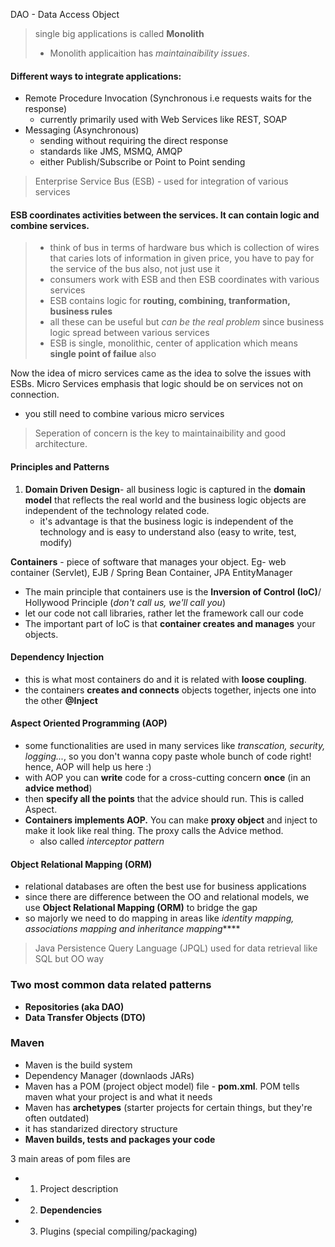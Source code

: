 DAO - Data Access Object
> single big applications is called **Monolith**
> - Monolith applicaition has _maintainaibility issues_.

#### Different ways to integrate applications:
- Remote Procedure Invocation (Synchronous i.e requests waits for the response)
     - currently primarily used with Web Services like REST, SOAP
- Messaging (Asynchronous)
     - sending without requiring the direct response
     - standards like JMS, MSMQ, AMQP
     - either Publish/Subscribe or Point to Point sending

> Enterprise Service Bus (ESB) - used for integration of various services 

#### ESB coordinates activities between the services. It can contain logic and combine services.

>  - think of bus in terms of hardware bus which is collection of wires that caries lots of information in given price, you have to pay for the service of the bus also, not just use it
>  - consumers work with ESB and then ESB coordinates with various services 
>  - ESB contains logic for **routing, combining, tranformation, business rules**
>  - all these can be useful but _can be the real problem_ since business logic spread between various services 
>  - ESB is single, monolithic, center of application which means **single point of failue** also

Now the idea of micro services came as the idea to solve the issues with ESBs. Micro Services emphasis that logic should be on services not on connection.
- you still need to combine various micro services 

> Seperation of concern is the key to maintainaibility and good architecture.

#### Principles and Patterns

1. **Domain Driven Design**- all business logic is captured in the **domain model** that reflects the real world and the business logic objects are independent of the technology related code.
   - it's advantage is that the business logic is independent of the technology and is easy to understand also (easy to write, test, modify)
 
**Containers** - piece of software that manages your object. Eg- web container (Servlet), EJB / Spring Bean Container, JPA EntityManager
- The main principle that containers use is the **Inversion of Control (IoC)**/ Hollywood Principle (_don't call us, we'll call you_)
- let our code not call libraries, rather let the framework call our code
- The important part of IoC is that **container creates and manages** your objects.

#### Dependency Injection
- this is what most containers do and it is related with **loose coupling**.
- the containers **creates and connects** objects together, injects one into the other **@Inject**

#### Aspect Oriented Programming (AOP)
- some functionalities are used in many services like _transcation, security, logging..._, so you don't wanna copy paste whole bunch of code right! hence, AOP will help us here :)
- with AOP you can **write** code for a cross-cutting concern **once** (in an **advice method**)
- then **specify all the points** that the advice should run. This is called Aspect.
- **Containers implements AOP.** You can make **proxy object** and inject to make it look like real thing. The proxy calls the Advice method.
  - also called _interceptor pattern_
 
 #### Object Relational Mapping (ORM)
 - relational databases are often the best use for business applications
 - since there are difference between the OO and relational models, we use **Object Relational Mapping (ORM)** to bridge the gap
 - so majorly we need to do mapping in areas like _identity mapping, associations mapping and inheritance mapping_****

> Java Persistence Query Language (JPQL) used for data retrieval like SQL but OO way

### Two most common data related patterns
  - **Repositories (aka DAO)**
  - **Data Transfer Objects (DTO)**

### Maven
- Maven is the build system
- Dependency Manager (downlaods JARs)
- Maven has a POM (project object model) file - **pom.xml**. POM tells maven what your project is and what it needs
- Maven has **archetypes** (starter projects for certain things, but they're often outdated)
- it has standarized directory structure
- **Maven builds, tests and packages your code**
 
3 main areas of pom files are
   - 1. Project description
   - 2. **Dependencies**
   - 3. Plugins (special compiling/packaging) 



